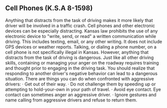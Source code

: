 ## Cell Phones (K.S.A 8-1598)
Anything that distracts from the task of driving makes it more likely that driver will be involved in a traffic crash. Cell phones and other electronic devices can be especially distracting. Kansas law prohibits the use of any electronic device to "write, send, or read" a written communication while driving. This includes texting, email, or any other writing. It does not include GPS devices or weather reports. Talking, or dialing a phone number, on a cell phone is not specifically illegal in Kansas. However, anything that distracts from the task of driving is dangerous.
Just like all other driving skills, containing or managing your anger on the roadway requires training and thought prior to engaging in the driving task. You should realize that responding to another driver's negative behavior can lead to a dangerous situation.
There are things you can do when confronted with aggressive drivers:
· Get out of their way.
· Do not challenge them by speeding up or attempting to hold-your-own in your path of travel.
· Avoid eye contact. Eye contact can sometimes anger an aggressive driver.
· Ignore gestures and name calling from aggressive drivers and refuse to return them.